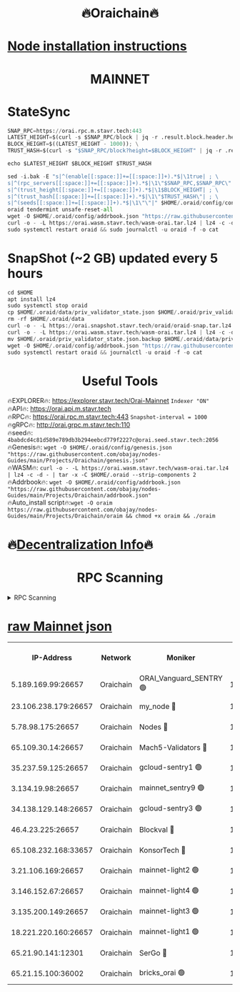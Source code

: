 <h1 align="center"> 🔥Oraichain🔥</h1>

[Node installation instructions](https://github.com/obajay/nodes-Guides/tree/main/Projects/Oraichain)
=
<h1 align="center"> MAINNET</h1>

# StateSync
```python
SNAP_RPC=https://orai.rpc.m.stavr.tech:443
LATEST_HEIGHT=$(curl -s $SNAP_RPC/block | jq -r .result.block.header.height); \
BLOCK_HEIGHT=$((LATEST_HEIGHT - 1000)); \
TRUST_HASH=$(curl -s "$SNAP_RPC/block?height=$BLOCK_HEIGHT" | jq -r .result.block_id.hash)

echo $LATEST_HEIGHT $BLOCK_HEIGHT $TRUST_HASH

sed -i.bak -E "s|^(enable[[:space:]]+=[[:space:]]+).*$|\1true| ; \
s|^(rpc_servers[[:space:]]+=[[:space:]]+).*$|\1\"$SNAP_RPC,$SNAP_RPC\"| ; \
s|^(trust_height[[:space:]]+=[[:space:]]+).*$|\1$BLOCK_HEIGHT| ; \
s|^(trust_hash[[:space:]]+=[[:space:]]+).*$|\1\"$TRUST_HASH\"| ; \
s|^(seeds[[:space:]]+=[[:space:]]+).*$|\1\"\"|" $HOME/.oraid/config/config.toml
oraid tendermint unsafe-reset-all
wget -O $HOME/.oraid/config/addrbook.json "https://raw.githubusercontent.com/obajay/nodes-Guides/main/Projects/Oraichain/addrbook.json"
curl -o - -L https://orai.wasm.stavr.tech/wasm-orai.tar.lz4 | lz4 -c -d - | tar -x -C $HOME/.oraid --strip-components 2
sudo systemctl restart oraid && sudo journalctl -u oraid -f -o cat
```
# SnapShot (~2 GB) updated every 5 hours
```python
cd $HOME
apt install lz4
sudo systemctl stop oraid
cp $HOME/.oraid/data/priv_validator_state.json $HOME/.oraid/priv_validator_state.json.backup
rm -rf $HOME/.oraid/data
curl -o - -L https://orai.snapshot.stavr.tech/oraid/oraid-snap.tar.lz4 | lz4 -c -d - | tar -x -C $HOME/.oraid --strip-components 2
curl -o - -L https://orai.wasm.stavr.tech/wasm-orai.tar.lz4 | lz4 -c -d - | tar -x -C $HOME/.oraid --strip-components 2
mv $HOME/.oraid/priv_validator_state.json.backup $HOME/.oraid/data/priv_validator_state.json
wget -O $HOME/.oraid/config/addrbook.json "https://raw.githubusercontent.com/obajay/nodes-Guides/main/Projects/Oraichain/addrbook.json"
sudo systemctl restart oraid && journalctl -u oraid -f -o cat
```

 <h1 align="center"> Useful Tools</h1>

🔥EXPLORER🔥:     https://explorer.stavr.tech/Orai-Mainnet        `Indexer "ON"` \
🔥API🔥:          https://orai.api.m.stavr.tech \
🔥RPC🔥:          https://orai.rpc.m.stavr.tech:443              `Snapshot-interval = 1000` \
🔥gRPC🔥:         http://orai.grpc.m.stavr.tech:110 \
🔥seed🔥:      `4babdcd4c81d589e789db3b294eebcd779f2227c@orai.seed.stavr.tech:2056` \
🔥Genesis🔥:   `wget -O $HOME/.oraid/config/genesis.json "https://raw.githubusercontent.com/obajay/nodes-Guides/main/Projects/Oraichain/genesis.json"` \
🔥WASM🔥:      `curl -o - -L https://orai.wasm.stavr.tech/wasm-orai.tar.lz4 | lz4 -c -d - | tar -x -C $HOME/.oraid --strip-components 2` \
🔥Addrbook🔥:  `wget -O $HOME/.oraid/config/addrbook.json "https://raw.githubusercontent.com/obajay/nodes-Guides/main/Projects/Oraichain/addrbook.json"` \
🔥Auto_install script🔥:`wget -O oraim https://raw.githubusercontent.com/obajay/nodes-Guides/main/Projects/Oraichain/oraim && chmod +x oraim && ./oraim`

🔥[Decentralization Info](https://github.com/obajay/StateSync-snapshots/tree/main/Projects/Oraichain/Decentralization)🔥
=
<h1 align="center"> RPC Scanning</h1>

<details>
<summary>RPC Scanning</summary>

<h2 align="center"> We scan nodes in real time every 4 hours. And we provide the final result of RPC endpoints.
We cannot influence the operation of these nodes in any way. </h2>


```python
If Voting Power is higher than 0 --> then the Node is a validator of the network and may be subject to attack and be a potential threat to the chain.
```
```python
We marked such validators with a red symbol
```

</details>

[raw Mainnet json](https://rpc-check.oraim.stavr.tech/oraim/rpc-oraim-result.json)
=


<table><tr><th>IP-Address</th><th>Network</th><th>Moniker</th><th>Latest Block Height</th><th>Earliest Block Height</th><th>Catching Up</th><th>Tx Index</th><th>Voting Power</th><th>Scan Time</th></tr><tr><td>5.189.169.99:26657</td><td>Oraichain</td><td>ORAI_Vanguard_SENTRY 🟢</td><td>15909091</td><td>0</td><td>False</td><td>on</td><td>0</td><td>2024-02-23T23:26:24.264715571UTC</td></tr><tr><td>23.106.238.179:26657</td><td>Oraichain</td><td>my_node 🔴</td><td>15909094</td><td>0</td><td>False</td><td>on</td><td>301674</td><td>2024-02-23T23:26:41.333061323UTC</td></tr><tr><td>5.78.98.175:26657</td><td>Oraichain</td><td>Nodes 🔴</td><td>15909096</td><td>0</td><td>False</td><td>off</td><td>166278</td><td>2024-02-23T23:26:50.944193420UTC</td></tr><tr><td>65.109.30.14:26657</td><td>Oraichain</td><td>Mach5-Validators 🔴</td><td>15909100</td><td>0</td><td>False</td><td>off</td><td>644</td><td>2024-02-23T23:27:13.042735292UTC</td></tr><tr><td>35.237.59.125:26657</td><td>Oraichain</td><td>gcloud-sentry1 🟢</td><td>15909090</td><td>1</td><td>False</td><td>on</td><td>0</td><td>2024-02-23T23:26:19.468932012UTC</td></tr><tr><td>3.134.19.98:26657</td><td>Oraichain</td><td>mainnet_sentry9 🟢</td><td>15909095</td><td>1</td><td>False</td><td>on</td><td>0</td><td>2024-02-23T23:26:47.272316618UTC</td></tr><tr><td>34.138.129.148:26657</td><td>Oraichain</td><td>gcloud-sentry3 🟢</td><td>15909098</td><td>1</td><td>False</td><td>on</td><td>0</td><td>2024-02-23T23:27:01.187217177UTC</td></tr><tr><td>46.4.23.225:26657</td><td>Oraichain</td><td>Blockval 🔴</td><td>15909101</td><td>10774049</td><td>False</td><td>off</td><td>288614</td><td>2024-02-23T23:27:18.000076353UTC</td></tr><tr><td>65.108.232.168:33657</td><td>Oraichain</td><td>KonsorTech 🔴</td><td>15909090</td><td>14344801</td><td>False</td><td>off</td><td>50569</td><td>2024-02-23T23:26:18.756186187UTC</td></tr><tr><td>3.21.106.169:26657</td><td>Oraichain</td><td>mainnet-light2 🟢</td><td>15909095</td><td>15275144</td><td>False</td><td>on</td><td>0</td><td>2024-02-23T23:26:44.110348587UTC</td></tr><tr><td>3.146.152.67:26657</td><td>Oraichain</td><td>mainnet-light4 🟢</td><td>15909096</td><td>15275144</td><td>False</td><td>on</td><td>0</td><td>2024-02-23T23:26:50.046086134UTC</td></tr><tr><td>3.135.200.149:26657</td><td>Oraichain</td><td>mainnet-light3 🟢</td><td>15909096</td><td>15275144</td><td>False</td><td>on</td><td>0</td><td>2024-02-23T23:26:53.691569333UTC</td></tr><tr><td>18.221.220.160:26657</td><td>Oraichain</td><td>mainnet-light1 🟢</td><td>15909097</td><td>15643601</td><td>False</td><td>on</td><td>0</td><td>2024-02-23T23:26:58.435792337UTC</td></tr><tr><td>65.21.90.141:12301</td><td>Oraichain</td><td>SerGo 🔴</td><td>15909098</td><td>15809098</td><td>False</td><td>off</td><td>1</td><td>2024-02-23T23:27:03.571616879UTC</td></tr><tr><td>65.21.15.100:36002</td><td>Oraichain</td><td>bricks_orai 🟢</td><td>15909101</td><td>15848470</td><td>False</td><td>on</td><td>0</td><td>2024-02-23T23:27:17.695919713UTC</td></tr></table>
